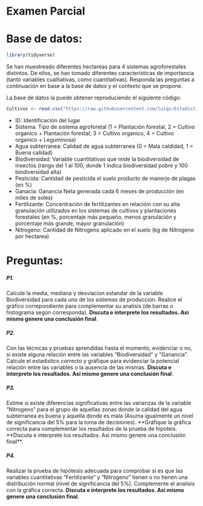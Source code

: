 Examen Parcial
================

# Base de datos:

``` r
library(tidyverse)
```

Se han muestreado diferentes hectareas para 4 sistemas agroforestales
distintos. De ellos, se han tomado diferentes características de
importancia (tanto variables cualitativas, como cuantitativas). Responda
las preguntas a continuación en base a la base de datos y el contexto
que se propone.

La base de datos la puede obtener reproduciendo el siguiente código:

``` r
Cultivos <- read.csv("https://raw.githubusercontent.com/luiqs/Estadistica-Aplicada/main/PDB/Cultivos.csv")
```

-   ID: Identificación del lugar
-   Sistema: Tipo de sistema agroforetal (1 = Plantación forestal, 2 =
    Cultivo organico + Plantación forestal, 3 = Cultivo organico, 4 =
    Cultivo organico + Leguminosa)
-   Agua subterranea: Calidad de agua subterranea (0 = Mala caldidad, 1
    = Buena calidad)
-   Biodiversidad: Variable cuantitativas que mide la biodiversidad de
    insectos (rango del 1 al 100, donde 1 indica biodiversidad pobre y
    100 biodiversidad alta)
-   Pesticida: Cantidad de pesticida el suelo producto de manerjo de
    plagas (en %)
-   Ganacia: Ganancia Neta generada cada 6 meses de producción (en miles
    de soles)
-   Fertilizante: Concentración de fertilizantes en relacióin con su
    alta granulación utilizados en los sistemas de cultivos y
    plantaciones forestales (en %, porcentaje más pequeño, menos
    granulación y porcentaje más grande, mayor granulación)
-   Nitrogeno: Cantidad de Nitrogeno aplicado en el suelo (kg de
    Nitrogeno por hectarea)

# Preguntas:

##### P1.

Calcule la media, mediana y desviacion estandar de la variable
Biodiversidad para cada uno de los sistemas de producción. Realice el
gráfico correpondiente para complementar su analisis (de barras o
histograma según corresponda). **Discuta e interprete los resultados.
Asi mismo genere una conclusión final**.

##### P2.

Con las técnicas y pruebas aprendidas hasta el momento, evidenciar o no,
si existe alguna relación entre las variables “Biodiversidad” y
“Ganancia”. Calcule el estadístico correcto y gráfique para evidenciar
la potencial relación entre las variables o la ausencia de las mismas.
**Discuta e interprete los resultados. Asi mismo genere una conclusión
final**.

##### P3.

Estime si existe diferencias significativas entre las varianzas de la
variable “Nitrogeno” para el grupo de aquellas zonas donde la calidad
del agua subterranea es buena y aquella donde es mala (Asuma igualmente
un nivel de significancia del 5% para la toma de decisiones). **Gráfique
la gráfica correcta para complementar los resultados de la prueba de
hipoteis. **Discuta e interprete los resultados. Asi mismo genere una
conclusión final\*\*.

##### P4.

Realizar la prueba de hipótesis adecuada para comprobar si es que las
variables cuantitativas “Fertilizante” y “Nitrogeno” tienen o no tienen
una distribución normal (nivel de significancia del 5%). Complemente el
analisis con la gráfica correcta. **Discuta e interprete los resultados.
Asi mismo genere una conclusión final**.
